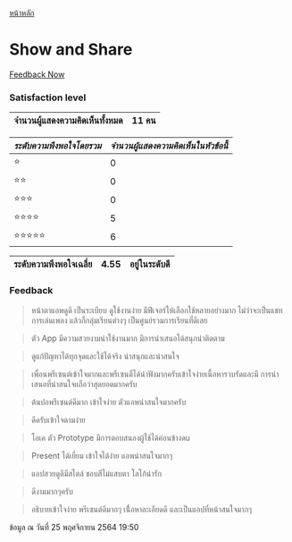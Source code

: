 [หน้าหลัก](README.md)

# Show and Share

[Feedback Now](https://forms.office.com/Pages/ResponsePage.aspx?id=3DJEb9IgHUSx26wzgLpjPZrmxm0w7D5CuOegYbG1pk5UNFk0VTlZRVdHWEZPWEFMU0pRVkdXQjQ2Ty4u)

### Satisfaction level

| จำนวนผู้แสดงความคิดเห็นทั้งหมด      |  11 คน | 
|---|---|

| *ระดับความพึงพอใจโดยรวม* |  *จำนวนผู้แสดงความคิดเห็นในหัวข้อนี้* | 
|---|---|
| :star:  | 0  |
| :star::star:  | 0  |
| :star::star::star:  | 0  |
| :star::star::star::star:  | 5  |
| :star::star::star::star::star:  | 6  |

| ระดับความพึงพอใจเฉลี่ย     |  4.55 |  อยู่ในระดับดี | 
|---|---|---|

### Feedback

   
> หน้าตาแอพดูดี เป็นระเบียบ ดูใช้งานง่าย มีฟีเจอร์ให้เลือกใช้หลายอย่างมาก ไม่ว่าจะเป็นแชท การเล่นเพลง แล้วก็กลุ่มเรียนต่างๆ เป็นศูนย์รวมการเรียนที่ดีเลย

> ตัว App มีความสวยงามน่าใช้งานมาก มีการนำเสนอได้สนุกน่าติดตาม

> ดูแก้ปัญหาได้ทุกจุดและใช้ได้จริง น่าสนุกและน่าสนใจ

> เพื่อนพรีเซนต์เข้าใจมากและพรีเซนตืได้น่าฟังมากครับเข้าใจง่ายเนื้อหารวบรัดและมี การนำเสนอที่น่าสนใจแถือว่าสุดยอดมากครับ

> ต้นปอพรีเซนต์ดีมาก เข้าใจง่าย ตัวแอพน่าสนใจมากครับ

> ดีครับเข้าใจตามง่าย

> โอเค ตัว Prototype มีการตอบสนองผู้ใช้ได้ค่อนข้างดu

> Present ได้เยี่ยม เข้าใจได้ง่าย แอพน่าสนใจมากๆ

> แอปสวยดูดีมีสไตล์ ชอบสีไม่แสบตา โลโก้น่ารัก 

> ดีงามมากๆครับ

> อธิบายเข้าใจง่าย พรีเซนต์ดีมากๆ เนื่้อหาละเอียดดี และเป็นแอปที่หน้าสนใจมากๆ


ข้อมูล ณ วันที่ 25 พฤศจิกายน 2564 19:50

